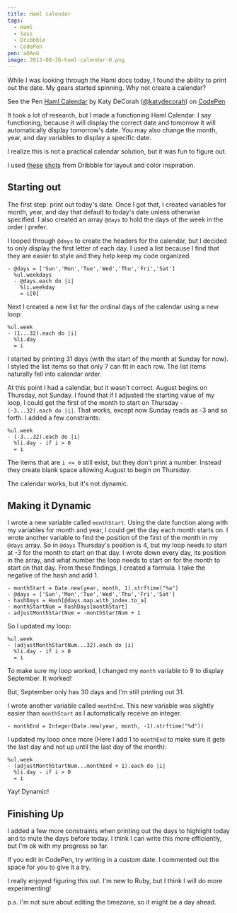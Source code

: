 ```yaml
---
title: Haml calendar
tags:
  - Haml
  - Sass
  - Dribbble
  - CodePen
pen: aDAoG
image: 2013-08-26-haml-calendar-0.png
---
```


While I was looking through the Haml docs today, I found the ability to print out the date. My gears started spinning. Why not create a calendar?

<p data-height="400" data-theme-id="97" data-slug-hash="aDAoG" data-user="katydecorah" data-default-tab="result" class='codepen'>See the Pen <a href='http://codepen.io/katydecorah/pen/aDAoG'>Haml Calendar</a> by Katy DeCorah (<a href='http://codepen.io/katydecorah'>@katydecorah</a>) on <a href='http://codepen.io'>CodePen</a></p>

It took a lot of research, but I made a functioning Haml Calendar. I say functioning, because it will display the correct date and tomorrow it will automatically display tomorrow's date. You may also change the month, year, and day variables to display a specific date.

I realize this is not a practical calendar solution, but it was fun to figure out.

I used [these](http://dribbble.com/shots/1054042--Freebie-Calendar-Window?list=searches&tag=calendar) [shots](http://dribbble.com/shots/1054880-My-Birfday-Calendar) from Dribbble for layout and color inspiration.

## Starting out

The first step: print out today's date. Once I got that, I created variables for month, year, and day that default to today's date unless otherwise specified. I also created an array `@days` to hold the days of the week in the order I prefer.

I looped through `@days` to create the headers for the calendar, but I decided to only display the first letter of each day. I used a list because I find that they are easier to style and they help keep my code organized.

```haml
- @days = ['Sun','Mon','Tue','Wed','Thu','Fri','Sat']
  %ul.weekdays
  - @days.each do |i|
    %li.weekday
    = i[0]
```

Next I created a new list for the ordinal days of the calendar using a new loop:

```haml
%ul.week
- (1...32).each do |i|
  %li.day
  = i
```

I started by printing 31 days (with the start of the month at Sunday for now). I styled the list items so that only 7 can fit in each row. The list items naturally fell into calendar order.

At this point I had a calendar, but it wasn't correct. August begins on Thursday, not Sunday. I found that if I adjusted the starting value of my loop, I could get the first of the month to start on Thursday `- (-3...32).each do |i|`. That works, except now Sunday reads as -3 and so forth. I added a few constraints:

```haml
%ul.week
- (-3...32).each do |i|
  %li.day - if i > 0
  = i
```

The items that are `i <= 0` still exist, but they don't print a number. Instead they create blank space allowing August to begin on Thursday.

The calendar works, but it's not dynamic.

## Making it Dynamic

I wrote a new variable called `monthStart`. Using the date function along with my variables for month and year, I could get the day each month starts on. I wrote another variable to find the position of the first of the month in my `@days` array. So in `@days` Thursday's position is 4, but my loop needs to start at -3 for the month to start on that day. I wrote down every day, its position in the array, and what number the loop needs to start on for the month to start on that day. From these findings, I created a formula. I take the negative of the hash and add 1.

```haml
- monthStart = Date.new(year, month, 1).strftime("%a")
- @days = ['Sun','Mon','Tue','Wed','Thu','Fri','Sat']
- hashDays = Hash[@days.map.with_index.to_a]
- monthStartNum = hashDays[monthStart]
- adjustMonthStartNum = -monthStartNum + 1
```

So I updated my loop:

```haml
%ul.week
- (adjustMonthStartNum...32).each do |i|
  %li.day - if i > 0
  = i
```

To make sure my loop worked, I changed my `month` variable to 9 to display September. It worked!

But, September only has 30 days and I'm still printing out 31.

I wrote another variable called `monthEnd`. This new variable was slightly easier than `monthStart` as I automatically receive an integer.

```haml
- monthEnd = Integer(Date.new(year, month, -1).strftime("%d"))
```

I updated my loop once more (Here I add 1 to `monthEnd` to make sure it gets the last day and not up until the last day of the month):

```haml
%ul.week
- (adjustMonthStartNum...monthEnd + 1).each do |i|
  %li.day - if i > 0
  = i
```

Yay! Dynamic!

## Finishing Up

I added a few more constraints when printing out the days to highlight today and to mute the days before today. I think I can write this more efficiently, but I'm ok with my progress so far.

If you edit in CodePen, try writing in a custom date. I commented out the space for you to give it a try.

I really enjoyed figuring this out. I'm new to Ruby, but I think I will do more experimenting!

p.s. I'm not sure about editing the timezone, so it might be a day ahead.
